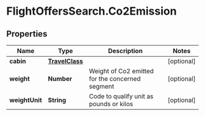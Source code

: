 # FlightOffersSearch.Co2Emission

## Properties

Name | Type | Description | Notes
------------ | ------------- | ------------- | -------------
**cabin** | [**TravelClass**](TravelClass.md) |  | [optional] 
**weight** | **Number** | Weight of Co2 emitted for the concerned segment | [optional] 
**weightUnit** | **String** | Code to qualify unit as pounds or kilos | [optional] 


